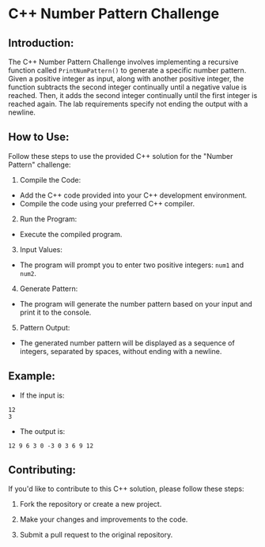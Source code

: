 # C++ Number Pattern Challenge

## Introduction:

The C++ Number Pattern Challenge involves implementing a recursive function called `PrintNumPattern()` to generate a specific number pattern. Given a positive integer as input, along with another positive integer, the function subtracts the second integer continually until a negative value is reached. Then, it adds the second integer continually until the first integer is reached again. The lab requirements specify not ending the output with a newline.

## How to Use:

Follow these steps to use the provided C++ solution for the "Number Pattern" challenge:

1. Compile the Code:

- Add the C++ code provided into your C++ development environment.
- Compile the code using your preferred C++ compiler.

2. Run the Program:

- Execute the compiled program.

3. Input Values:

- The program will prompt you to enter two positive integers: `num1` and `num2`.

4. Generate Pattern:

- The program will generate the number pattern based on your input and print it to the console.

5. Pattern Output:

- The generated number pattern will be displayed as a sequence of integers, separated by spaces, without ending with a newline.

## Example:

- If the input is:

```
12
3
```

- The output is:

```
12 9 6 3 0 -3 0 3 6 9 12
```

## Contributing:

If you'd like to contribute to this C++ solution, please follow these steps:

1. Fork the repository or create a new project.

2. Make your changes and improvements to the code.

3. Submit a pull request to the original repository.

